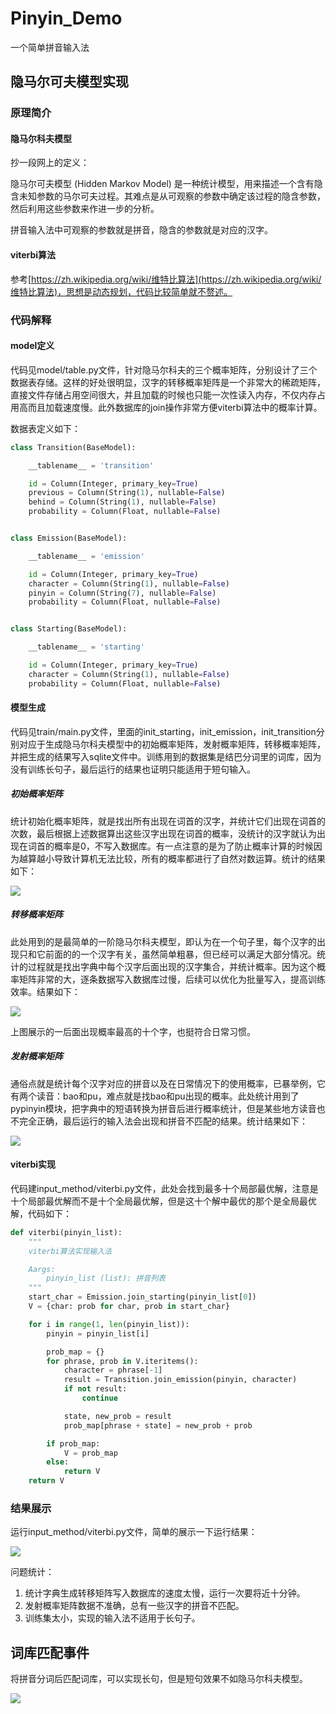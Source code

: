 # Pinyin_Demo

一个简单拼音输入法

## 隐马尔可夫模型实现

### 原理简介

#### 隐马尔科夫模型

抄一段网上的定义：

隐马尔可夫模型 (Hidden Markov Model) 是一种统计模型，用来描述一个含有隐含未知参数的马尔可夫过程。其难点是从可观察的参数中确定该过程的隐含参数，然后利用这些参数来作进一步的分析。

拼音输入法中可观察的参数就是拼音，隐含的参数就是对应的汉字。

#### viterbi算法

参考[https://zh.wikipedia.org/wiki/维特比算法](https://zh.wikipedia.org/wiki/维特比算法)，思想是动态规划，代码比较简单就不赘述。

### 代码解释

#### model定义

代码见model/table.py文件，针对隐马尔科夫的三个概率矩阵，分别设计了三个数据表存储。这样的好处很明显，汉字的转移概率矩阵是一个非常大的稀疏矩阵，直接文件存储占用空间很大，并且加载的时候也只能一次性读入内存，不仅内存占用高而且加载速度慢。此外数据库的join操作非常方便viterbi算法中的概率计算。

数据表定义如下：

```python
class Transition(BaseModel):

    __tablename__ = 'transition'

    id = Column(Integer, primary_key=True)
    previous = Column(String(1), nullable=False)
    behind = Column(String(1), nullable=False)
    probability = Column(Float, nullable=False)


class Emission(BaseModel):

    __tablename__ = 'emission'

    id = Column(Integer, primary_key=True)
    character = Column(String(1), nullable=False)
    pinyin = Column(String(7), nullable=False)
    probability = Column(Float, nullable=False)


class Starting(BaseModel):

    __tablename__ = 'starting'

    id = Column(Integer, primary_key=True)
    character = Column(String(1), nullable=False)
    probability = Column(Float, nullable=False)

```

#### 模型生成

代码见train/main.py文件，里面的init_starting，init_emission，init_transition分别对应于生成隐马尔科夫模型中的初始概率矩阵，发射概率矩阵，转移概率矩阵，并把生成的结果写入sqlite文件中。训练用到的数据集是结巴分词里的词库，因为没有训练长句子，最后运行的结果也证明只能适用于短句输入。

##### 初始概率矩阵

统计初始化概率矩阵，就是找出所有出现在词首的汉字，并统计它们出现在词首的次数，最后根据上述数据算出这些汉字出现在词首的概率，没统计的汉字就认为出现在词首的概率是0，不写入数据库。有一点注意的是为了防止概率计算的时候因为越算越小导致计算机无法比较，所有的概率都进行了自然对数运算。统计的结果如下：

![](snapshot/starting.png)

##### 转移概率矩阵

此处用到的是最简单的一阶隐马尔科夫模型，即认为在一个句子里，每个汉字的出现只和它前面的的一个汉字有关，虽然简单粗暴，但已经可以满足大部分情况。统计的过程就是找出字典中每个汉字后面出现的汉字集合，并统计概率。因为这个概率矩阵非常的大，逐条数据写入数据库过慢，后续可以优化为批量写入，提高训练效率。结果如下：

![](snapshot/transition.png)

上图展示的一后面出现概率最高的十个字，也挺符合日常习惯。

##### 发射概率矩阵

通俗点就是统计每个汉字对应的拼音以及在日常情况下的使用概率，已暴举例，它有两个读音：bao和pu，难点就是找bao和pu出现的概率。此处统计用到了pypinyin模块，把字典中的短语转换为拼音后进行概率统计，但是某些地方读音也不完全正确，最后运行的输入法会出现和拼音不匹配的结果。统计结果如下：

![](snapshot/emission.png)

#### viterbi实现

代码建input_method/viterbi.py文件，此处会找到最多十个局部最优解，注意是十个局部最优解而不是十个全局最优解，但是这十个解中最优的那个是全局最优解，代码如下：

```python
def viterbi(pinyin_list):
    """
    viterbi算法实现输入法

    Aargs:
        pinyin_list (list): 拼音列表
    """
    start_char = Emission.join_starting(pinyin_list[0])
    V = {char: prob for char, prob in start_char}

    for i in range(1, len(pinyin_list)):
        pinyin = pinyin_list[i]

        prob_map = {}
        for phrase, prob in V.iteritems():
            character = phrase[-1]
            result = Transition.join_emission(pinyin, character)
            if not result:
                continue

            state, new_prob = result
            prob_map[phrase + state] = new_prob + prob

        if prob_map:
            V = prob_map
        else:
            return V
    return V
```

### 结果展示

运行input_method/viterbi.py文件，简单的展示一下运行结果：

![](snapshot/result.png)

问题统计：

1. 统计字典生成转移矩阵写入数据库的速度太慢，运行一次要将近十分钟。
2. 发射概率矩阵数据不准确，总有一些汉字的拼音不匹配。
3. 训练集太小，实现的输入法不适用于长句子。

## 词库匹配事件

将拼音分词后匹配词库，可以实现长句，但是短句效果不如隐马尔科夫模型。

![](snapshot/result2.png)
